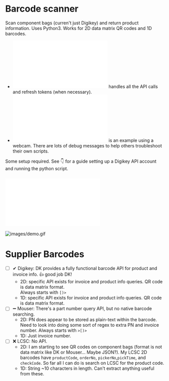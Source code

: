 # Barcode scanner

Scan component bags (curren't just Digikey) and return product information. Uses Python3. Works for 2D data matrix QR codes and 1D barcodes.

- ![barcode_api.py](/barcode_api.py) handles all the API calls and refresh tokens (when necessary).
- ![barcode_scan.py](/barcode_scan.py) is an example using a webcam. There are lots of debug messages to help others troubleshoot their own scripts.

Some setup required. See 👇 for a guide setting up a Digikey API account and running the python script.
### ![Step-by-step Tutorial](/tutorial.md)

![images/demo.gif](images/demo.gif)

# Supplier Barcodes

- [ ] ✔ Digikey: DK provides a fully functional barcode API for product and invoice info. 👍 good job DK!
   - 2D: specific API exists for invoice and product info queries. QR code is data matrix format.<br>Always starts with `[)>`
   - 1D: specific API exists for invoice and product info queries. QR code is data matrix format.
- [ ] ➖ Mouser: There's a part number query API, but no native barcode searching. 
   - 2D: PN does appear to be stored as plain-text within the barcode. Need to look into doing some sort of regex to extra PN and invoice number. Always starts with `>[)>`
   - 1D: Just invoice number. 
- [ ] ❌ LCSC: No API. 
   - 2D: I am starting to see QR codes on component bags (format is not data matrix like DK or Mouser... Maybe JSON?). My LCSC 2D barcodes have `productCode`, `orderNo`, `pickerNo`,`pickTime`, and `checkCode`. So far all I can do is search on LCSC for the product code. 
   - 1D: String ~10 characters in length. Can't extract anything useful from these.

